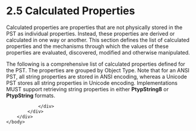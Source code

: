 <html dir="LTR" xmlns:mshelp="http://msdn.microsoft.com/mshelp" xmlns:ddue="http://ddue.schemas.microsoft.com/authoring/2003/5" xmlns:xlink="http://www.w3.org/1999/xlink" xmlns:tool="http://www.microsoft.com/tooltip">
    <head>
        <meta http-equiv="Content-Type" content="text/html; CHARSET=utf-8"></meta>
        <meta name="save" content="history"></meta>
        <title>2.5 Calculated Properties</title>
        <xml>
            <mshelp:toctitle title="2.5 Calculated Properties"></mshelp:toctitle>
            <mshelp:rltitle title="[MS-PST]: Calculated Properties"></mshelp:rltitle>
            <mshelp:keyword index="A" term="86dd69f7-8bef-48f3-abab-671b54e00976"></mshelp:keyword>
            <mshelp:attr name="DCSext.ContentType" value="open specification"></mshelp:attr>
            <mshelp:attr name="AssetID" value="86dd69f7-8bef-48f3-abab-671b54e00976"></mshelp:attr>
            <mshelp:attr name="TopicType" value="kbRef"></mshelp:attr>
            <mshelp:attr name="DCSext.Title" value="[MS-PST]: Calculated Properties" />
        </xml>
    </head>
    <body>
        <div id="header">
            <h1 class="heading">2.5 Calculated Properties</h1>
        </div>
        <div id="mainSection">
            <div id="mainBody">
                <div id="allHistory" class="saveHistory"></div>
                <div id="sectionSection0" class="section" name="collapseableSection">
                    

<p>Calculated properties are properties that are not physically
stored in the PST as individual properties. Instead, these properties are
derived or calculated in one way or another. This section defines the list of
calculated properties and the mechanisms through which the values of these
properties are evaluated, discovered, modified and otherwise manipulated.</p>

<p>The following is a comprehensive list of calculated
properties defined for the PST. The properties are grouped by Object Type. Note
that for an ANSI PST, all string properties are stored in ANSI encoding,
whereas a Unicode PST stores all string properties in Unicode encoding.
Implementations MUST support retrieving string properties in either <b>PtypString8</b>
or <b>PtypString</b> formats.</p>


                </div>
            </div>
        </div>
    </body>
</html>